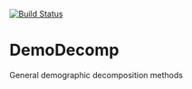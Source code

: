 [![Build Status](https://travis-ci.org/timriffe/DemoDecomp.svg?branch=master)](https://travis-ci.org/timriffe/DemoDecomp)

# DemoDecomp
General demographic decomposition methods


